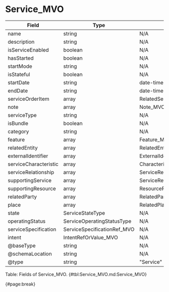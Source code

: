 <!--
    ATTENTION: This file was generated via gradle!
               Do NOT manually edit this file! Any such changes will be overwritten!
-->

# Service_MVO

| Field | Type | Format | Required |
| ------- | ------- | ------- | --- |
| name | string | N/A | No |
| description | string | N/A | No |
| isServiceEnabled | boolean | N/A | No |
| hasStarted | boolean | N/A | No |
| startMode | string | N/A | No |
| isStateful | boolean | N/A | No |
| startDate | string | date-time | No |
| endDate | string | date-time | No |
| serviceOrderItem | array | RelatedServiceOrderItem_MVO | No |
| note | array | Note_MVO | No |
| serviceType | string | N/A | No |
| isBundle | boolean | N/A | No |
| category | string | N/A | No |
| feature | array | Feature_MVO | No |
| relatedEntity | array | RelatedEntity_MVO | No |
| externalIdentifier | array | ExternalIdentifier_MVO | No |
| serviceCharacteristic | array | Characteristic_MVO | No |
| serviceRelationship | array | ServiceRelationship_MVO | No |
| supportingService | array | ServiceRefOrValue_MVO | No |
| supportingResource | array | ResourceRef_MVO | No |
| relatedParty | array | RelatedPartyRefOrPartyRoleRef_MVO | No |
| place | array | RelatedPlaceRefOrValue_MVO | No |
| state | ServiceStateType | N/A | No |
| operatingStatus | ServiceOperatingStatusType | N/A | No |
| serviceSpecification | ServiceSpecificationRef_MVO | N/A | No |
| intent | IntentRefOrValue_MVO | N/A | No |
| @baseType | string | N/A | No |
| @schemaLocation | string | N/A | No |
| @type | string | "Service" | Yes |

Table: Fields of Service_MVO. {#tbl:Service_MVO.md:Service_MVO}

{#page:break}
